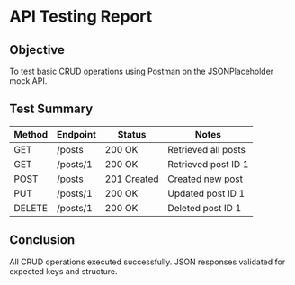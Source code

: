 # API Testing Report

## Objective
To test basic CRUD operations using Postman on the JSONPlaceholder mock API.

## Test Summary
| Method | Endpoint                  | Status | Notes                     |
|--------|---------------------------|--------|---------------------------|
| GET    | /posts                    | 200 OK | Retrieved all posts       |
| GET    | /posts/1                  | 200 OK | Retrieved post ID 1       |
| POST   | /posts                    | 201 Created | Created new post     |
| PUT    | /posts/1                  | 200 OK | Updated post ID 1         |
| DELETE | /posts/1                  | 200 OK | Deleted post ID 1         |

## Conclusion
All CRUD operations executed successfully. JSON responses validated for expected keys and structure.